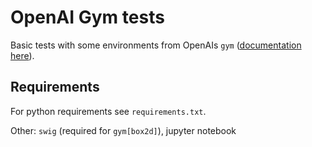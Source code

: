 # OpenAI Gym tests

Basic tests with some environments from OpenAIs `gym` ([documentation here](https://www.gymlibrary.ml/)).


## Requirements

For python requirements see `requirements.txt`.

Other: `swig` (required for `gym[box2d]`), jupyter notebook
